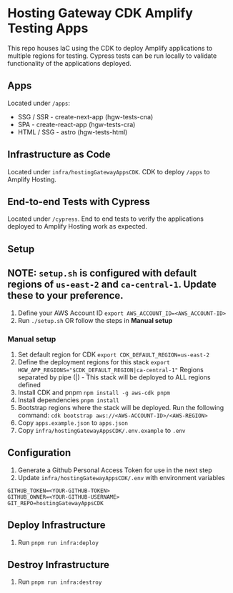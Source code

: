 # Hosting Gateway CDK Amplify Testing Apps

This repo houses IaC using the CDK to deploy Amplify applications to multiple regions for testing. Cypress tests can be run locally to validate functionality of the applications deployed.

## Apps

Located under `/apps`:

- SSG / SSR - create-next-app (hgw-tests-cna)
- SPA - create-react-app (hgw-tests-cra)
- HTML / SSG - astro (hgw-tests-html)

## Infrastructure as Code

Located under `infra/hostingGatewayAppsCDK`. CDK to deploy `/apps` to Amplify Hosting.

## End-to-end Tests with Cypress

Located under `/cypress`. End to end tests to verify the applications deployed to Amplify Hosting work as expected.

## Setup

## NOTE: `setup.sh` is configured with default regions of `us-east-2` and `ca-central-1`. Update these to your preference.

1. Define your AWS Account ID `export AWS_ACCOUNT_ID=<AWS_ACCOUNT-ID>`
2. Run `./setup.sh` OR follow the steps in **Manual setup**

### Manual setup

1. Set default region for CDK `export CDK_DEFAULT_REGION=us-east-2`
2. Define the deployment regions for this stack `export HGW_APP_REGIONS="$CDK_DEFAULT_REGION|ca-central-1"` Regions separated by pipe (|) - This stack will be deployed to ALL regions defined
3. Install CDK and pnpm `npm install -g aws-cdk pnpm`
4. Install dependencies `pnpm install`
5. Bootstrap regions where the stack will be deployed. Run the following command:
   `cdk bootstrap aws://<AWS-ACCOUNT-ID>/<AWS-REGION>`
6. Copy `apps.example.json` to `apps.json`
7. Copy `infra/hostingGatewayAppsCDK/.env.example` to `.env`

## Configuration

1. Generate a Github Personal Access Token for use in the next step
2. Update `infra/hostingGatewayAppsCDK/.env` with environment variables

```
GITHUB_TOKEN=<YOUR-GITHUB-TOKEN>
GITHUB_OWNER=<YOUR-GITHUB-USERNAME>
GIT_REPO=hostingGatewayAppsCDK
```

## Deploy Infrastructure

1. Run `pnpm run infra:deploy`

## Destroy Infrastructure

1. Run `pnpm run infra:destroy`
